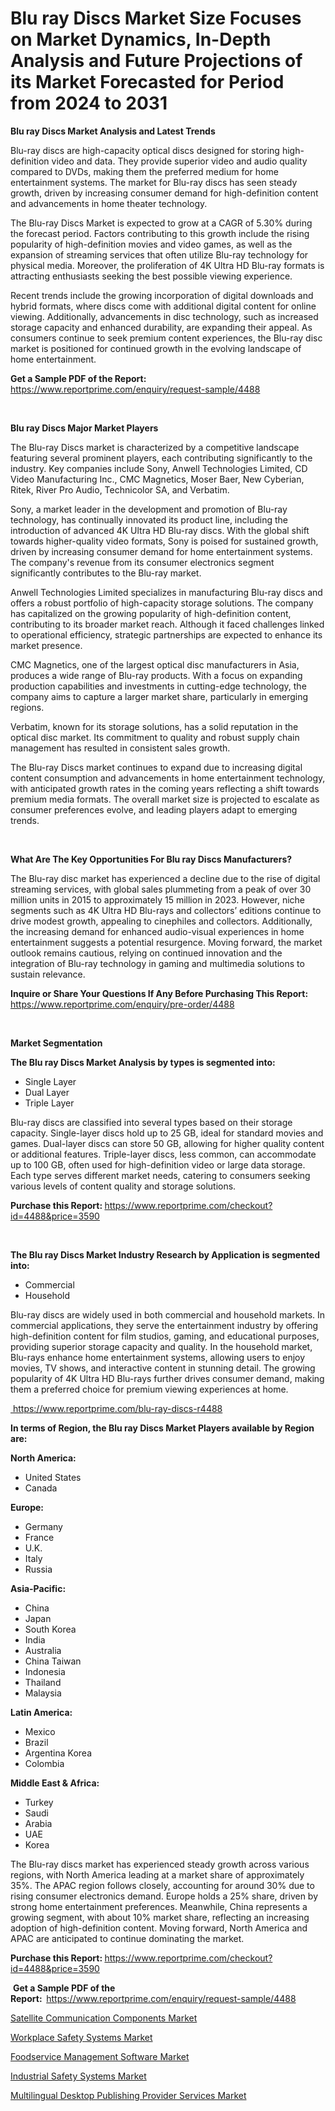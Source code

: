 <p><h1>Blu ray Discs Market Size Focuses on Market Dynamics, In-Depth Analysis and Future Projections of its Market Forecasted for Period from 2024 to 2031</h1></p><p><strong>Blu ray Discs Market Analysis and Latest Trends</strong></p>
<p><p>Blu-ray discs are high-capacity optical discs designed for storing high-definition video and data. They provide superior video and audio quality compared to DVDs, making them the preferred medium for home entertainment systems. The market for Blu-ray discs has seen steady growth, driven by increasing consumer demand for high-definition content and advancements in home theater technology.</p><p>The Blu-ray Discs Market is expected to grow at a CAGR of 5.30% during the forecast period. Factors contributing to this growth include the rising popularity of high-definition movies and video games, as well as the expansion of streaming services that often utilize Blu-ray technology for physical media. Moreover, the proliferation of 4K Ultra HD Blu-ray formats is attracting enthusiasts seeking the best possible viewing experience.</p><p>Recent trends include the growing incorporation of digital downloads and hybrid formats, where discs come with additional digital content for online viewing. Additionally, advancements in disc technology, such as increased storage capacity and enhanced durability, are expanding their appeal. As consumers continue to seek premium content experiences, the Blu-ray disc market is positioned for continued growth in the evolving landscape of home entertainment.</p></p>
<p><strong>Get a Sample PDF of the Report:&nbsp;</strong> <a href="https://www.reportprime.com/enquiry/request-sample/4488">https://www.reportprime.com/enquiry/request-sample/4488</a></p>
<p>&nbsp;</p>
<p><strong>Blu ray Discs Major Market Players</strong></p>
<p><p>The Blu-ray Discs market is characterized by a competitive landscape featuring several prominent players, each contributing significantly to the industry. Key companies include Sony, Anwell Technologies Limited, CD Video Manufacturing Inc., CMC Magnetics, Moser Baer, New Cyberian, Ritek, River Pro Audio, Technicolor SA, and Verbatim.</p><p>Sony, a market leader in the development and promotion of Blu-ray technology, has continually innovated its product line, including the introduction of advanced 4K Ultra HD Blu-ray discs. With the global shift towards higher-quality video formats, Sony is poised for sustained growth, driven by increasing consumer demand for home entertainment systems. The company's revenue from its consumer electronics segment significantly contributes to the Blu-ray market.</p><p>Anwell Technologies Limited specializes in manufacturing Blu-ray discs and offers a robust portfolio of high-capacity storage solutions. The company has capitalized on the growing popularity of high-definition content, contributing to its broader market reach. Although it faced challenges linked to operational efficiency, strategic partnerships are expected to enhance its market presence.</p><p>CMC Magnetics, one of the largest optical disc manufacturers in Asia, produces a wide range of Blu-ray products. With a focus on expanding production capabilities and investments in cutting-edge technology, the company aims to capture a larger market share, particularly in emerging regions.</p><p>Verbatim, known for its storage solutions, has a solid reputation in the optical disc market. Its commitment to quality and robust supply chain management has resulted in consistent sales growth.</p><p>The Blu-ray Discs market continues to expand due to increasing digital content consumption and advancements in home entertainment technology, with anticipated growth rates in the coming years reflecting a shift towards premium media formats. The overall market size is projected to escalate as consumer preferences evolve, and leading players adapt to emerging trends.</p></p>
<p>&nbsp;</p>
<p><strong>What Are The Key Opportunities For Blu ray Discs Manufacturers?</strong></p>
<p><p>The Blu-ray disc market has experienced a decline due to the rise of digital streaming services, with global sales plummeting from a peak of over 30 million units in 2015 to approximately 15 million in 2023. However, niche segments such as 4K Ultra HD Blu-rays and collectors’ editions continue to drive modest growth, appealing to cinephiles and collectors. Additionally, the increasing demand for enhanced audio-visual experiences in home entertainment suggests a potential resurgence. Moving forward, the market outlook remains cautious, relying on continued innovation and the integration of Blu-ray technology in gaming and multimedia solutions to sustain relevance.</p></p>
<p><strong>Inquire or Share Your Questions If Any Before Purchasing This Report:</strong> <a href="https://www.reportprime.com/enquiry/pre-order/4488">https://www.reportprime.com/enquiry/pre-order/4488</a></p>
<p>&nbsp;</p>
<p><strong>Market Segmentation</strong></p>
<p><strong>The Blu ray Discs Market Analysis by types is segmented into:</strong></p>
<p><ul><li>Single Layer</li><li>Dual Layer</li><li>Triple Layer</li></ul></p>
<p><p>Blu-ray discs are classified into several types based on their storage capacity. Single-layer discs hold up to 25 GB, ideal for standard movies and games. Dual-layer discs can store 50 GB, allowing for higher quality content or additional features. Triple-layer discs, less common, can accommodate up to 100 GB, often used for high-definition video or large data storage. Each type serves different market needs, catering to consumers seeking various levels of content quality and storage solutions.</p></p>
<p><strong>Purchase this Report:&nbsp;</strong><a href="https://www.reportprime.com/checkout?id=4488&price=3590">https://www.reportprime.com/checkout?id=4488&price=3590</a></p>
<p>&nbsp;</p>
<p><strong>The Blu ray Discs Market Industry Research by Application is segmented into:</strong></p>
<p><ul><li>Commercial</li><li>Household</li></ul></p>
<p><p>Blu-ray discs are widely used in both commercial and household markets. In commercial applications, they serve the entertainment industry by offering high-definition content for film studios, gaming, and educational purposes, providing superior storage capacity and quality. In the household market, Blu-rays enhance home entertainment systems, allowing users to enjoy movies, TV shows, and interactive content in stunning detail. The growing popularity of 4K Ultra HD Blu-rays further drives consumer demand, making them a preferred choice for premium viewing experiences at home.</p></p>
<p><a href="https://www.reportprime.com/blu-ray-discs-r4488">&nbsp;https://www.reportprime.com/blu-ray-discs-r4488</a></p>
<p><strong>In terms of Region, the Blu ray Discs Market Players available by Region are:</strong></p>
<p>
    <p> <strong> North America: </strong>
        <ul>
            <li>United States</li>
            <li>Canada</li>
        </ul>
        </p> 
    <p> <strong> Europe: </strong>
        <ul>
            <li>Germany</li>
            <li>France</li>
            <li>U.K.</li>
            <li>Italy</li>
            <li>Russia</li>
        </ul>
        </p> 
    <p> <strong> Asia-Pacific: </strong>
        <ul>
            <li>China</li>
            <li>Japan</li>
            <li>South Korea</li>
            <li>India</li>
            <li>Australia</li>
            <li>China Taiwan</li>
            <li>Indonesia</li>
            <li>Thailand</li>
            <li>Malaysia</li>
        </ul>
        </p> 
    <p> <strong> Latin America: </strong>
        <ul>
            <li>Mexico</li>
            <li>Brazil</li>
            <li>Argentina Korea</li>
            <li>Colombia</li>
        </ul>
        </p> 
    <p> <strong> Middle East & Africa: </strong>
        <ul>
            <li>Turkey</li>
            <li>Saudi</li>
            <li>Arabia</li>
            <li>UAE</li>
            <li>Korea</li>
        </ul>
    </p>
    </p>
<p><p>The Blu-ray discs market has experienced steady growth across various regions, with North America leading at a market share of approximately 35%. The APAC region follows closely, accounting for around 30% due to rising consumer electronics demand. Europe holds a 25% share, driven by strong home entertainment preferences. Meanwhile, China represents a growing segment, with about 10% market share, reflecting an increasing adoption of high-definition content. Moving forward, North America and APAC are anticipated to continue dominating the market.</p></p>
<p><strong>Purchase this Report: </strong><a href="https://www.reportprime.com/checkout?id=4488&price=3590">https://www.reportprime.com/checkout?id=4488&price=3590</a></p>
<p>&nbsp;<strong>Get a Sample PDF of the Report:&nbsp;&nbsp;</strong><a href="https://www.reportprime.com/enquiry/request-sample/4488">https://www.reportprime.com/enquiry/request-sample/4488</a></p>
<p><strong></strong></p>
<p><p><a href="https://www.linkedin.com/pulse/navigating-global-satellite-communication-components-aeskc?trackingId=UmSTnfztRNugK1irB7DZdg%3D%3D">Satellite Communication Components Market</a></p><p><a href="https://www.linkedin.com/pulse/workplace-safety-systems-market-research-report-includes-analysis-sxgzc?trackingId=qqJ5iA4QS02xMsvQtcdeBg%3D%3D">Workplace Safety Systems Market</a></p><p><a href="https://issuu.com/reportprime-2/docs/foodservice-management-software-mar_eb98a06339f2cf">Foodservice Management Software Market</a></p><p><a href="https://www.linkedin.com/pulse/industrial-safety-systems-market-share-new-trends-analysis-xj0cc?trackingId=1RZFxFoyTgOmK%2BrkkZw3jA%3D%3D">Industrial Safety Systems Market</a></p><p><a href="https://issuu.com/reportprime-2/docs/multilingual-desktop-publishing-pro_e7b75fa3d1b124">Multilingual Desktop Publishing Provider Services Market</a></p></p>